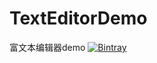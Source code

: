 # TextEditorDemo
富文本编辑器demo
[![Bintray](https://img.shields.io/bintray/v/asciidoctor/maven/asciidoctorj.svg)](https://github.com/montycoding/TextEditorDemo)
